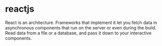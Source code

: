 # reactjs
React is an architecture. Frameworks that implement it let you fetch data in asynchronous components that run on the server or even during the build. Read data from a file or a database, and pass it down to your interactive components.
